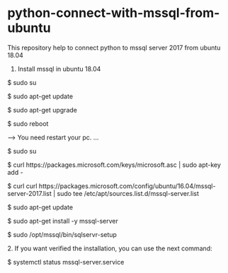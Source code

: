 # python-connect-with-mssql-from-ubuntu
 This repository help to connect python to mssql server 2017 from ubuntu 18.04
 
 1. Install mssql in ubuntu 18.04
 
 <p>$ sudo su</p>
 <p>$ sudo apt-get update</p>
 <p>$ sudo apt-get upgrade</p>
 <p>$ sudo reboot</p> --> You need restart your pc.
 ...
 <p>$ sudo su</p>
 <p>$ curl https://packages.microsoft.com/keys/microsoft.asc | sudo apt-key add -</p>
 <p>$ curl curl https://packages.microsoft.com/config/ubuntu/16.04/mssql-server-2017.list | sudo tee /etc/apt/sources.list.d/mssql-server.list</p>
 <p>$ sudo apt-get update</p>
 <p>$ sudo apt-get install -y mssql-server</p>
 <p>$ sudo /opt/mssql/bin/sqlservr-setup</p>
 
 <p>2. If you want verified the installation, you can use the next command:</p>
 <p>$ systemctl status mssql-server.service</p>
 
 

